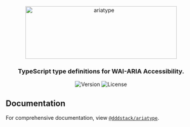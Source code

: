 <div align="center">
  <picture>
    <source
      media="(prefers-color-scheme: dark)"
      srcset="https://raw.githubusercontent.com/dddstack/ariatype/HEAD/assets/media/banner-dark.svg"
    >
    <source
      media="(prefers-color-scheme: light)"
      srcset="https://raw.githubusercontent.com/dddstack/ariatype/HEAD/assets/media/banner-light.svg"
    >
    <img
      alt="ariatype"
      height="140"
      style="max-width: 100%;"
      src="https://raw.githubusercontent.com/dddstack/ariatype/HEAD/assets/media/banner-light.svg" width="400"
    >
  </picture>
</div>

<h3 align="center" borderBottom="none">
  TypeScript type definitions for WAI-ARIA Accessibility.
</h3>

<div align="center">
  <img alt="Version" src="https://img.shields.io/npm/v/@dddstack/ariaty[e?color=aqua&style=for-the-badge">
  <img alt="License" src="https://img.shields.io/github/license/dddstack/ariatype?style=for-the-badge">
</div>

## Documentation

For comprehensive documentation, view [`@dddstack/ariatype`](https://github.com/dddstack/ariatype/tree/main/packages/ariatype).

